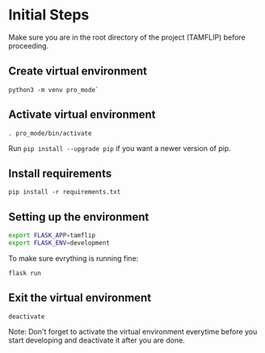 
# Initial Steps

Make sure you are in the root directory of the project (TAMFLIP) before proceeding.

## Create virtual environment
```
python3 -m venv pro_mode`
```

## Activate virtual environment
```
. pro_mode/bin/activate
```

Run `pip install --upgrade pip` if you want a newer version of pip.

## Install requirements
`pip install -r requirements.txt`

## Setting up the environment
```bash
export FLASK_APP=tamflip
export FLASK_ENV=development
``` 
To make sure evrything is running fine:
```
flask run
```

## Exit the virtual environment
`deactivate`

Note: Don't forget to activate the virtual environment everytime before you start developing and deactivate it after you are done.
